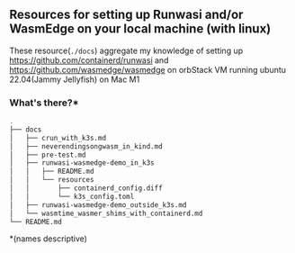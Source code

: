## Resources for setting up Runwasi and/or WasmEdge on your local machine (with linux)

These resource(`./docs`) aggregate my knowledge of setting up https://github.com/containerd/runwasi and https://github.com/wasmedge/wasmedge on orbStack VM running ubuntu 22.04(Jammy Jellyfish) on Mac M1

### What's there?*
```sh
.
├── docs
│   ├── crun_with_k3s.md
│   ├── neverendingsongwasm_in_kind.md
│   ├── pre-test.md
│   ├── runwasi-wasmedge-demo_in_k3s
│   │   ├── README.md
│   │   └── resources
│   │       ├── containerd_config.diff
│   │       └── k3s_config.toml
│   ├── runwasi-wasmedge-demo_outside_k3s.md
│   └── wasmtime_wasmer_shims_with_containerd.md
└── README.md
```
*(names descriptive)
